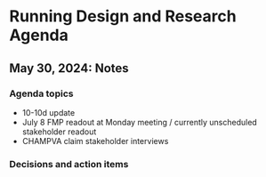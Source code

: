 # Running Design and Research Agenda

## May 30, 2024: Notes
### Agenda topics
  - 10-10d update
  - July 8 FMP readout at Monday meeting / currently unscheduled stakeholder readout
  - CHAMPVA claim stakeholder interviews
### Decisions and action items
